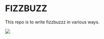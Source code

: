 # FIZZBUZZ

This repo is to write fizzbuzzz in various ways. 

![](http://www.petzzi.com/data/editor/1708/1a8ed722537c395fad0f202f2d1f6137_1502090435_8756.jpg)
